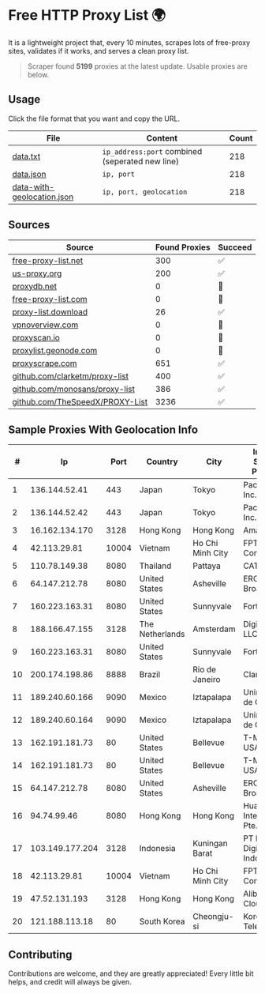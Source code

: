 
# Free HTTP Proxy List 🌍

It is a lightweight project that, every 10 minutes, scrapes lots of free-proxy sites, validates if it works, and serves a clean proxy list.


> Scraper found **5199** proxies at the latest update. Usable proxies are below.

## Usage

Click the file format that you want and copy the URL.


|File|Content|Count|
|----|-------|-----|
|[data.txt](https://raw.githubusercontent.com/themiralay/Proxy-List-World/master/data.txt)|`ip_address:port` combined (seperated new line)|218|
|[data.json](https://raw.githubusercontent.com/themiralay/Proxy-List-World/master/data.json)|`ip, port`|218|
|[data-with-geolocation.json](https://raw.githubusercontent.com/themiralay/Proxy-List-World/master/data-with-geolocation.json)|`ip, port, geolocation`|218|

## Sources

|Source|Found Proxies|Succeed|
|------|-------------|-------|
|[free-proxy-list.net](https://free-proxy-list.net)|300|✅|
|[us-proxy.org](https://www.us-proxy.org)|200|✅|
|[proxydb.net](http://proxydb.net)|0|🚫|
|[free-proxy-list.com](https://free-proxy-list.com/?page=&port=&type%5B%5D=http&type%5B%5D=https&up_time=0&search=Search)|0|🚫|
|[proxy-list.download](https://www.proxy-list.download/HTTP)|26|✅|
|[vpnoverview.com](https://vpnoverview.com/privacy/anonymous-browsing/free-proxy-servers)|0|🚫|
|[proxyscan.io](https://www.proxyscan.io)|0|🚫|
|[proxylist.geonode.com](https://proxylist.geonode.com/api/proxy-list?limit=300&page=1&sort_by=lastChecked&sort_type=desc&protocols=http,https)|0|🚫|
|[proxyscrape.com](https://api.proxyscrape.com/v2/?request=displayproxies&protocol=http&timeout=10000&country=all&ssl=all&anonymity=all)|651|✅|
|[github.com/clarketm/proxy-list](https://raw.githubusercontent.com/clarketm/proxy-list/master/proxy-list-raw.txt)|400|✅|
|[github.com/monosans/proxy-list](https://raw.githubusercontent.com/monosans/proxy-list/main/proxies/http.txt)|386|✅|
|[github.com/TheSpeedX/PROXY-List](https://raw.githubusercontent.com/TheSpeedX/PROXY-List/master/http.txt)|3236|✅|


## Sample Proxies With Geolocation Info

|#|Ip|Port|Country|City|Internet Service Provider|
|-|--|----|-------|----|-------------------------|
|1|136.144.52.41|443|Japan|Tokyo|Packet Host, Inc.|
|2|136.144.52.42|443|Japan|Tokyo|Packet Host, Inc.|
|3|16.162.134.170|3128|Hong Kong|Hong Kong|Amazon.com|
|4|42.113.29.81|10004|Vietnam|Ho Chi Minh City|FPT Telecom Company|
|5|110.78.149.38|8080|Thailand|Pattaya|CAT-BB|
|6|64.147.212.78|8080|United States|Asheville|ERC Broadband|
|7|160.223.163.31|8080|United States|Sunnyvale|Fortinet Inc.|
|8|188.166.47.155|3128|The Netherlands|Amsterdam|DigitalOcean, LLC|
|9|160.223.163.31|8080|United States|Sunnyvale|Fortinet Inc.|
|10|200.174.198.86|8888|Brazil|Rio de Janeiro|Claro S.A|
|11|189.240.60.166|9090|Mexico|Iztapalapa|Uninet S.A. de C.V.|
|12|189.240.60.164|9090|Mexico|Iztapalapa|Uninet S.A. de C.V.|
|13|162.191.181.73|80|United States|Bellevue|T-Mobile USA, Inc.|
|14|162.191.181.73|80|United States|Bellevue|T-Mobile USA, Inc.|
|15|64.147.212.78|8080|United States|Asheville|ERC Broadband|
|16|94.74.99.46|8080|Hong Kong|Hong Kong|Huawei International Pte. LTD|
|17|103.149.177.204|3128|Indonesia|Kuningan Barat|PT Herza Digital Indonesia|
|18|42.113.29.81|10004|Vietnam|Ho Chi Minh City|FPT Telecom Company|
|19|47.52.131.193|3128|Hong Kong|Hong Kong|Alibaba Cloud LLC|
|20|121.188.113.18|80|South Korea|Cheongju-si|Korea Telecom|



## Contributing

Contributions are welcome, and they are greatly appreciated! Every
little bit helps, and credit will always be given.

